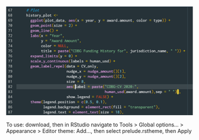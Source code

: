 ![Screenshot](https://raw.githubusercontent.com/lyriodendron/Prelude-Rstudio-theme/main/prelude_screenshot.png)

To use: download, then in RStudio navigate to Tools > Global options... > Appearance > Editor theme: Add..., then select prelude.rstheme, then Apply
